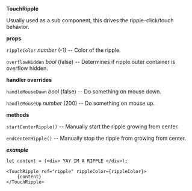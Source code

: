 **TouchRipple**

Usually used as a sub component, this drives the ripple-click/touch behavior.

**props**

`rippleColor` *number* (-1) -- Color of the ripple.

`overflowHidden` *bool* (false) -- Determines if ripple outer container is overflow hidden.

**handler overrides**

`handleMouseDown` *bool* (false) -- Do something on mouse down.

`handleMouseUp` *number* (200) -- Do something on mouse up.


**methods**

`startCenterRipple()` -- Manually start the ripple growing from center.

`endCenterRipple()` -- Manually stop the ripple from growing from center.

***example***
    
    let content = (<div> YAY IM A RIPPLE </div>);
    
    <TouchRipple ref="ripple" rippleColor={rippleColor}>
        {content}
    </TouchRipple>